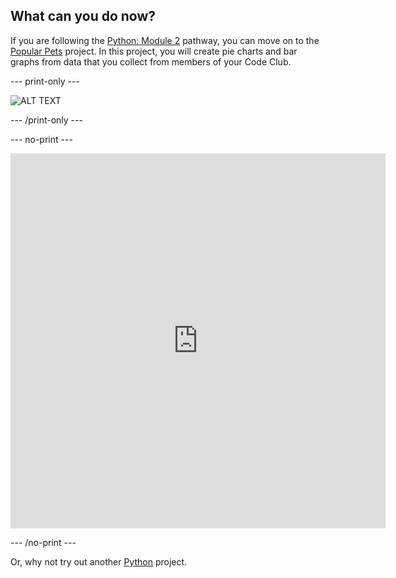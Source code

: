 ## What can you do now?

If you are following the [Python: Module 2](https://projects.raspberrypi.org/en/pathways/python-module-2) pathway, you can move on to the [Popular Pets](https://projects.raspberrypi.org/en/projects/popular-pets) project. In this project, you will create pie charts and bar graphs from data that you collect from members of your Code Club.

--- print-only --- 

![ALT TEXT](images/IMAGE-FROM-PROJECT.png)

--- /print-only ---

--- no-print ---

<iframe src="https://editor.raspberrypi.org/en/embed/viewer/popular-pets-starter" width="600" height="600" frameborder="0" marginwidth="0" marginheight="0" allowfullscreen>
</iframe>

--- /no-print ---

Or, why not try out another [Python](https://projects.raspberrypi.org/en/projects?software%5B%5D=python) project.